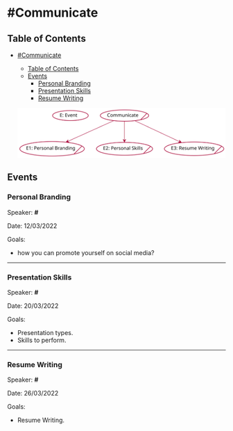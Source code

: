 # #Communicate

## Table of Contents
- [#Communicate](#communicate)
  - [Table of Contents](#table-of-contents)
  - [Events](#events)
    - [Personal Branding](#personalbranding)
    - [Presentation Skills](#presentationskills)
    - [Resume Writing](#presentationskills)

  ![communicate](out/puml/communicate_roadmap/Communicate.svg)


## Events

### Personal Branding 


Speaker: **#** 

Date: 12/03/2022 

Goals: 

  - how you can promote yourself on social media?


---
### Presentation Skills 


Speaker: **#** 

Date: 20/03/2022 

Goals: 

  - Presentation types.
  - Skills to perform.


---
### Resume Writing


Speaker: **#** 

Date: 26/03/2022 

Goals: 

  - Resume Writing.

